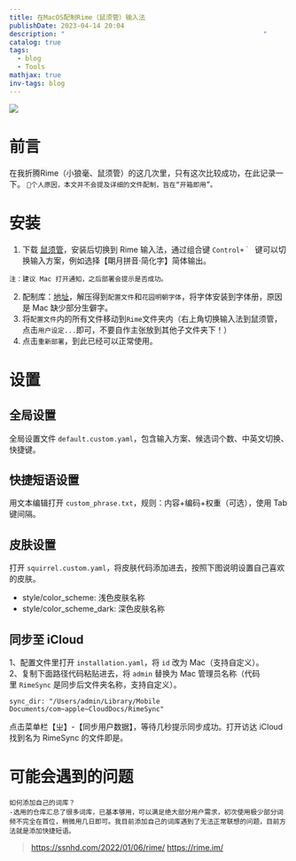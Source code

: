 ```yaml
---
title: 在MacOS配制Rime（鼠须管）输入法
publishDate: 2023-04-14 20:04
description: "                                                  "
catalog: true
tags:
  - blog
  - Tools
mathjax: true
inv-tags: blog
---
```

![](https://rime.im/images/home-title.svg)
# 前言
在我折腾Rime（小狼毫、鼠须管）的这几次里，只有这次比较成功，在此记录一下。
`🛑个人原因，本文并不会提及详细的文件配制，旨在“开箱即用”。`

# 安装
1. 下载 [鼠须管](https://rime.im/)，安装后切换到 Rime 输入法，通过组合键 `Control+｀`  键可以切换输入方案，例如选择【朙月拼音·简化字】简体输出。
```
注：建议 Mac 打开通知，之后部署会提示是否成功。
```
2. 配制库：[地址](https://github.com/ssnhd/rime)，解压得到`配置文件`和`花园明朝字体`，将字体安装到字体册，原因是 Mac 缺少部分生僻字。
3. 将`配置文件`内的所有文件移动到`Rime`文件夹内（右上角切换输入法到鼠须管，点击`用户设定...`即可，不要自作主张放到其他子文件夹下！）
4. 点击`重新部署`，到此已经可以正常使用。

# 设置
## 全局设置
全局设置文件 `default.custom.yaml`，包含输入方案、候选词个数、中英文切换、快捷键。
## 快捷短语设置
用文本编辑打开 `custom_phrase.txt`，规则：内容+编码+权重（可选），使用 Tab 键间隔。
## 皮肤设置
打开 `squirrel.custom.yaml`，将皮肤代码添加进去，按照下图说明设置自己喜欢的皮肤。
-   style/color_scheme: 浅色皮肤名称
-   style/color_scheme_dark: 深色皮肤名称
## 同步至 iCloud
1、配置文件里打开 `installation.yaml`，将 `id` 改为 Mac（支持自定义）。  
2、复制下面路径代码粘贴进去，将 `admin` 替换为 Mac 管理员名称（代码里 `RimeSync` 是同步后文件夹名称，支持自定义）。
```
sync_dir: "/Users/admin/Library/Mobile Documents/com~apple~CloudDocs/RimeSync"
```
点击菜单栏【ㄓ】-【同步用户数据】，等待几秒提示同步成功。打开访达 iCloud 找到名为 RimeSync 的文件即是。
# 可能会遇到的问题
```
如何添加自己的词库？
-选用的仓库汇总了很多词库，已基本够用，可以满足绝大部分用户需求，初次使用极少部分词频不完全在首位，稍微用几日即可。我目前添加自己的词库遇到了无法正常联想的问题，目前方法就是添加快捷短语。
```

> https://ssnhd.com/2022/01/06/rime/
> https://rime.im/
